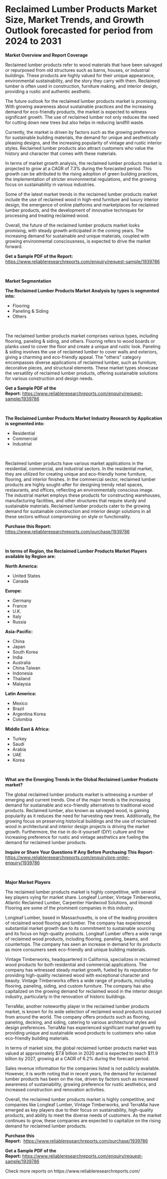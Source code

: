 <p><h1>Reclaimed Lumber Products Market Size, Market Trends, and Growth Outlook forecasted for period from 2024 to 2031</h1></p><p><strong>Market Overview and Report Coverage</strong></p>
<p><p>Reclaimed lumber products refer to wood materials that have been salvaged or repurposed from old structures such as barns, houses, or industrial buildings. These products are highly valued for their unique appearance, environmental sustainability, and the story they carry with them. Reclaimed lumber is often used in construction, furniture making, and interior design, providing a rustic and authentic aesthetic.</p><p>The future outlook for the reclaimed lumber products market is promising. With growing awareness about sustainable practices and the increasing demand for eco-friendly products, the market is expected to witness significant growth. The use of reclaimed lumber not only reduces the need for cutting down new trees but also helps in reducing landfill waste.</p><p>Currently, the market is driven by factors such as the growing preference for sustainable building materials, the demand for unique and aesthetically pleasing designs, and the increasing popularity of vintage and rustic interior styles. Reclaimed lumber products also attract customers who value the history and character that comes with these materials.</p><p>In terms of market growth analysis, the reclaimed lumber products market is projected to grow at a CAGR of 7.3% during the forecasted period. This growth can be attributed to the rising adoption of green building practices, the implementation of stricter environmental regulations, and the growing focus on sustainability in various industries.</p><p>Some of the latest market trends in the reclaimed lumber products market include the use of reclaimed wood in high-end furniture and luxury interior design, the emergence of online platforms and marketplaces for reclaimed lumber products, and the development of innovative techniques for processing and treating reclaimed wood.</p><p>Overall, the future of the reclaimed lumber products market looks promising, with steady growth anticipated in the coming years. The increasing demand for sustainable and unique materials, coupled with growing environmental consciousness, is expected to drive the market forward.</p></p>
<p><strong>Get a Sample PDF of the Report:</strong> <a href="https://www.reliableresearchreports.com/enquiry/request-sample/1939786">https://www.reliableresearchreports.com/enquiry/request-sample/1939786</a></p>
<p>&nbsp;</p>
<p><strong>Market Segmentation</strong></p>
<p><strong>The Reclaimed Lumber Products Market Analysis by types is segmented into:</strong></p>
<p><ul><li>Flooring</li><li>Paneling & Siding</li><li>Others</li></ul></p>
<p>&nbsp;</p>
<p><p>The reclaimed lumber products market comprises various types, including flooring, paneling & siding, and others. Flooring refers to wood boards or planks used to cover the floor and create a unique and rustic look. Paneling & siding involves the use of reclaimed lumber to cover walls and exteriors, giving a charming and eco-friendly appeal. The "others" category encompasses diverse applications of reclaimed lumber, such as furniture, decorative pieces, and structural elements. These market types showcase the versatility of reclaimed lumber products, offering sustainable solutions for various construction and design needs.</p></p>
<p><strong>Get a Sample PDF of the Report:</strong>&nbsp;<a href="https://www.reliableresearchreports.com/enquiry/request-sample/1939786">https://www.reliableresearchreports.com/enquiry/request-sample/1939786</a></p>
<p>&nbsp;</p>
<p><strong>The Reclaimed Lumber Products Market Industry Research by Application is segmented into:</strong></p>
<p><ul><li>Residential</li><li>Commercial</li><li>Industrial</li></ul></p>
<p>&nbsp;</p>
<p><p>Reclaimed lumber products have various market applications in the residential, commercial, and industrial sectors. In the residential market, they are utilized for creating unique and eco-friendly home furniture, flooring, and interior finishes. In the commercial sector, reclaimed lumber products are highly sought-after for designing trendy retail spaces, restaurants, and offices, reflecting an environmentally conscious image. The industrial market employs these products for constructing warehouses, manufacturing facilities, and other structures that require sturdy and sustainable materials. Reclaimed lumber products cater to the growing demand for sustainable construction and interior design solutions in all these sectors without compromising on style or functionality.</p></p>
<p><strong>Purchase this Report:</strong>&nbsp; <a href="https://www.reliableresearchreports.com/purchase/1939786">https://www.reliableresearchreports.com/purchase/1939786</a></p>
<p>&nbsp;</p>
<p><strong>In terms of Region, the Reclaimed Lumber Products Market Players available by Region are:</strong></p>
<p>
    <p> <strong> North America: </strong>
        <ul>
            <li>United States</li>
            <li>Canada</li>
        </ul>
        </p> 
    <p> <strong> Europe: </strong>
        <ul>
            <li>Germany</li>
            <li>France</li>
            <li>U.K.</li>
            <li>Italy</li>
            <li>Russia</li>
        </ul>
        </p> 
    <p> <strong> Asia-Pacific: </strong>
        <ul>
            <li>China</li>
            <li>Japan</li>
            <li>South Korea</li>
            <li>India</li>
            <li>Australia</li>
            <li>China Taiwan</li>
            <li>Indonesia</li>
            <li>Thailand</li>
            <li>Malaysia</li>
        </ul>
        </p> 
    <p> <strong> Latin America: </strong>
        <ul>
            <li>Mexico</li>
            <li>Brazil</li>
            <li>Argentina Korea</li>
            <li>Colombia</li>
        </ul>
        </p> 
    <p> <strong> Middle East & Africa: </strong>
        <ul>
            <li>Turkey</li>
            <li>Saudi</li>
            <li>Arabia</li>
            <li>UAE</li>
            <li>Korea</li>
        </ul>
    </p>
    </p>
<p>&nbsp;</p>
<p><strong>What are the Emerging Trends in the Global Reclaimed Lumber Products market?</strong></p>
<p><p>The global reclaimed lumber products market is witnessing a number of emerging and current trends. One of the major trends is the increasing demand for sustainable and eco-friendly alternatives to traditional wood products. Reclaimed lumber, also known as salvaged wood, is gaining popularity as it reduces the need for harvesting new trees. Additionally, the growing focus on preserving historical buildings and the use of reclaimed wood in architectural and interior design projects is driving the market growth. Furthermore, the rise in do-it-yourself (DIY) culture and the increasing preference for rustic and vintage aesthetics are fueling the demand for reclaimed lumber products.</p></p>
<p><strong>Inquire or Share Your Questions If Any Before Purchasing This Report</strong>- <a href="https://www.reliableresearchreports.com/enquiry/pre-order-enquiry/1939786">https://www.reliableresearchreports.com/enquiry/pre-order-enquiry/1939786</a></p>
<p>&nbsp;</p>
<p><strong>Major Market Players</strong></p>
<p><p>The reclaimed lumber products market is highly competitive, with several key players vying for market share. Longleaf Lumber, Vintage Timberworks, Atlantic Reclaimed Lumber, Carpentier Hardwood Solutions, and Imondi Flooring are some of the prominent companies in this industry. </p><p>Longleaf Lumber, based in Massachusetts, is one of the leading providers of reclaimed wood flooring and lumber. The company has experienced substantial market growth due to its commitment to sustainable sourcing and its focus on high-quality products. Longleaf Lumber offers a wide range of reclaimed wood products, including flooring, paneling, beams, and countertops. The company has seen an increase in demand for its products as more consumers seek eco-friendly and unique building materials. </p><p>Vintage Timberworks, headquartered in California, specializes in reclaimed wood products for both residential and commercial applications. The company has witnessed steady market growth, fueled by its reputation for providing high-quality reclaimed wood with exceptional character and beauty. Vintage Timberworks offers a wide range of products, including flooring, paneling, siding, and custom furniture. The company has also capitalized on the growing demand for reclaimed wood in the interior design industry, particularly in the renovation of historic buildings.</p><p>TerraMai, another noteworthy player in the reclaimed lumber products market, is known for its wide selection of reclaimed wood products sourced from around the world. The company offers products such as flooring, paneling, decking, and siding, catering to various architectural styles and design preferences. TerraMai has experienced significant market growth by providing unique and sustainable wood products to customers who value eco-friendly building materials.</p><p>In terms of market size, the global reclaimed lumber products market was valued at approximately $7.8 billion in 2020 and is expected to reach $11.9 billion by 2027, growing at a CAGR of 6.2% during the forecast period.</p><p>Sales revenue information for the companies listed is not publicly available. However, it is worth noting that in recent years, the demand for reclaimed lumber products has been on the rise, driven by factors such as increased awareness of sustainability, growing preference for rustic aesthetics, and increased construction and renovation activities.</p><p>Overall, the reclaimed lumber products market is highly competitive, and companies like Longleaf Lumber, Vintage Timberworks, and TerraMai have emerged as key players due to their focus on sustainability, high-quality products, and ability to meet the diverse needs of customers. As the market continues to grow, these companies are expected to capitalize on the rising demand for reclaimed lumber products.</p></p>
<p><strong>Purchase this Report:</strong>&nbsp;&nbsp;<a href="https://www.reliableresearchreports.com/purchase/1939786">https://www.reliableresearchreports.com/purchase/1939786</a></p>
<p></p>
<p><strong>Get a Sample PDF of the Report:</strong>&nbsp;<a href="https://www.reliableresearchreports.com/enquiry/request-sample/1939786">https://www.reliableresearchreports.com/enquiry/request-sample/1939786</a></p>
<p>Check more reports on https://www.reliableresearchreports.com/</p>